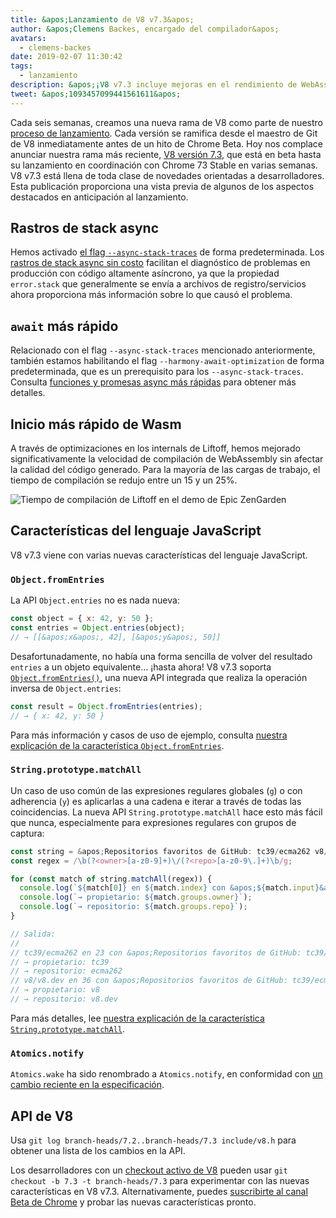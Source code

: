 ```yaml
---
title: &apos;Lanzamiento de V8 v7.3&apos;
author: &apos;Clemens Backes, encargado del compilador&apos;
avatars:
  - clemens-backes
date: 2019-02-07 11:30:42
tags:
  - lanzamiento
description: &apos;¡V8 v7.3 incluye mejoras en el rendimiento de WebAssembly y async, rastros de stacks async, Object.fromEntries, String#matchAll, y mucho más!&apos;
tweet: &apos;1093457099441561611&apos;
---
```

Cada seis semanas, creamos una nueva rama de V8 como parte de nuestro [proceso de lanzamiento](/docs/release-process). Cada versión se ramifica desde el maestro de Git de V8 inmediatamente antes de un hito de Chrome Beta. Hoy nos complace anunciar nuestra rama más reciente, [V8 versión 7.3](https://chromium.googlesource.com/v8/v8.git/+log/branch-heads/7.3), que está en beta hasta su lanzamiento en coordinación con Chrome 73 Stable en varias semanas. V8 v7.3 está llena de toda clase de novedades orientadas a desarrolladores. Esta publicación proporciona una vista previa de algunos de los aspectos destacados en anticipación al lanzamiento.

<!--truncate-->
## Rastros de stack async

Hemos activado [el flag `--async-stack-traces`](/blog/fast-async#improved-developer-experience) de forma predeterminada. Los [rastros de stack async sin costo](https://bit.ly/v8-zero-cost-async-stack-traces) facilitan el diagnóstico de problemas en producción con código altamente asíncrono, ya que la propiedad `error.stack` que generalmente se envía a archivos de registro/servicios ahora proporciona más información sobre lo que causó el problema.

## `await` más rápido

Relacionado con el flag `--async-stack-traces` mencionado anteriormente, también estamos habilitando el flag `--harmony-await-optimization` de forma predeterminada, que es un prerequisito para los `--async-stack-traces`. Consulta [funciones y promesas async más rápidas](/blog/fast-async#await-under-the-hood) para obtener más detalles.

## Inicio más rápido de Wasm

A través de optimizaciones en los internals de Liftoff, hemos mejorado significativamente la velocidad de compilación de WebAssembly sin afectar la calidad del código generado. Para la mayoría de las cargas de trabajo, el tiempo de compilación se redujo entre un 15 y un 25%.

![Tiempo de compilación de Liftoff en [el demo de Epic ZenGarden](https://s3.amazonaws.com/mozilla-games/ZenGarden/EpicZenGarden.html)](/_img/v8-release-73/liftoff-epic.svg)

## Características del lenguaje JavaScript

V8 v7.3 viene con varias nuevas características del lenguaje JavaScript.

### `Object.fromEntries`

La API `Object.entries` no es nada nueva:

```js
const object = { x: 42, y: 50 };
const entries = Object.entries(object);
// → [[&apos;x&apos;, 42], [&apos;y&apos;, 50]]
```

Desafortunadamente, no había una forma sencilla de volver del resultado `entries` a un objeto equivalente… ¡hasta ahora! V8 v7.3 soporta [`Object.fromEntries()`](/features/object-fromentries), una nueva API integrada que realiza la operación inversa de `Object.entries`:

```js
const result = Object.fromEntries(entries);
// → { x: 42, y: 50 }
```

Para más información y casos de uso de ejemplo, consulta [nuestra explicación de la característica `Object.fromEntries`](/features/object-fromentries).

### `String.prototype.matchAll`

Un caso de uso común de las expresiones regulares globales (`g`) o con adherencia (`y`) es aplicarlas a una cadena e iterar a través de todas las coincidencias. La nueva API `String.prototype.matchAll` hace esto más fácil que nunca, especialmente para expresiones regulares con grupos de captura:

```js
const string = &apos;Repositorios favoritos de GitHub: tc39/ecma262 v8/v8.dev&apos;;
const regex = /\b(?<owner>[a-z0-9]+)\/(?<repo>[a-z0-9\.]+)\b/g;

for (const match of string.matchAll(regex)) {
  console.log(`${match[0]} en ${match.index} con &apos;${match.input}&apos;`);
  console.log(`→ propietario: ${match.groups.owner}`);
  console.log(`→ repositorio: ${match.groups.repo}`);
}

// Salida:
//
// tc39/ecma262 en 23 con &apos;Repositorios favoritos de GitHub: tc39/ecma262 v8/v8.dev&apos;
// → propietario: tc39
// → repositorio: ecma262
// v8/v8.dev en 36 con &apos;Repositorios favoritos de GitHub: tc39/ecma262 v8/v8.dev&apos;
// → propietario: v8
// → repositorio: v8.dev
```

Para más detalles, lee [nuestra explicación de la característica `String.prototype.matchAll`](/features/string-matchall).

### `Atomics.notify`

`Atomics.wake` ha sido renombrado a `Atomics.notify`, en conformidad con [un cambio reciente en la especificación](https://github.com/tc39/ecma262/pull/1220).

## API de V8

Usa `git log branch-heads/7.2..branch-heads/7.3 include/v8.h` para obtener una lista de los cambios en la API.

Los desarrolladores con un [checkout activo de V8](/docs/source-code#using-git) pueden usar `git checkout -b 7.3 -t branch-heads/7.3` para experimentar con las nuevas características en V8 v7.3. Alternativamente, puedes [suscribirte al canal Beta de Chrome](https://www.google.com/chrome/browser/beta.html) y probar las nuevas características pronto.
